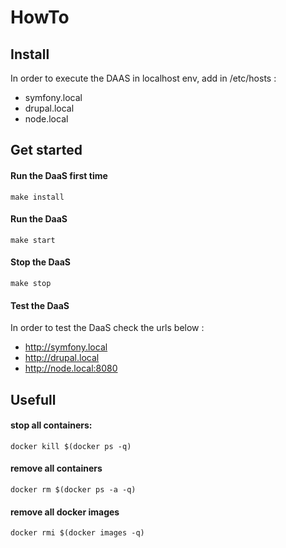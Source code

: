 # HowTo

## Install

In order to execute the DAAS in localhost env, add in /etc/hosts :
- symfony.local
- drupal.local
- node.local

## Get started


#### Run the DaaS first time
`make install`


#### Run the DaaS
`make start`

#### Stop the DaaS
`make stop`

#### Test the DaaS

In order to test the DaaS check the urls below :

- http://symfony.local
- http://drupal.local
- http://node.local:8080


## Usefull
 
#### stop all containers:
`docker kill $(docker ps -q)`
#### remove all containers
`docker rm $(docker ps -a -q)`
#### remove all docker images
`docker rmi $(docker images -q)`
